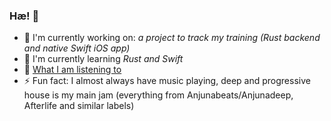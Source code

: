 ### Hæ! 👋

- 🔭 I'm currently working on: *a project to track my training (Rust backend and native Swift iOS app)*
- 🌱 I'm currently learning *Rust and Swift*
- 🎵 [What I am listening to](https://www.last.fm/user/egill_s)
- ⚡ Fun fact: I almost always have music playing, deep and progressive house is my main jam (everything from Anjunabeats/Anjunadeep, Afterlife and similar labels)
